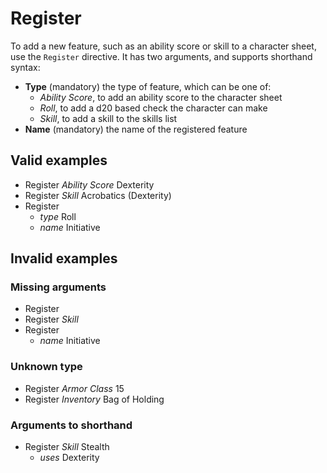 # Register

To add a new feature, such as an ability score or skill to a character sheet,
use the `Register` directive. It has two arguments, and supports shorthand
syntax:

- **Type** (mandatory) the type of feature, which can be one of:
    - _Ability Score_, to add an ability score to the character sheet
    - _Roll_, to add a d20 based check the character can make
    - _Skill_, to add a skill to the skills list
- **Name** (mandatory) the name of the registered feature


## Valid examples

- Register _Ability Score_ Dexterity
- Register _Skill_ Acrobatics (Dexterity)
- Register
    - _type_ Roll
    - _name_ Initiative


## Invalid examples

### Missing arguments
- Register
- Register _Skill_
- Register
    - _name_ Initiative

### Unknown type
- Register _Armor Class_ 15
- Register _Inventory_ Bag of Holding

### Arguments to shorthand
- Register _Skill_ Stealth
    - _uses_ Dexterity
